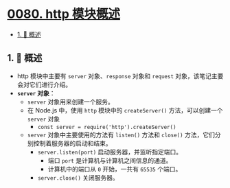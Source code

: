 # [0080. http 模块概述](https://github.com/Tdahuyou/TNotes.nodejs/tree/main/notes/0080.%20http%20%E6%A8%A1%E5%9D%97%E6%A6%82%E8%BF%B0)

<!-- region:toc -->

- [1. 📒 概述](#1--概述)

<!-- endregion:toc -->

## 1. 📒 概述

- http 模块中主要有 `server` 对象、`response` 对象和 `request` 对象，该笔记主要会对它们进行介绍。
- **`server` 对象**：
  - `server` 对象用来创建一个服务。
  - 在 Node.js 中，使用 `http` 模块中的 `createServer()` 方法，可以创建一个 `server` 对象
    - `const server = require('http').createServer()`
  - `server` 对象中主要使用的方法有 `listen()` 方法和 `close()` 方法，它们分别控制着服务器的启动和结束。
    - `server.listen(port)` 启动服务器，并监听指定端口。
      - 端口 `port` 是计算机与计算机之间信息的通道。
      - 计算机中的端口从 `0` 开始，一共有 `65535` 个端口。
    - `server.close()` 关闭服务器。
